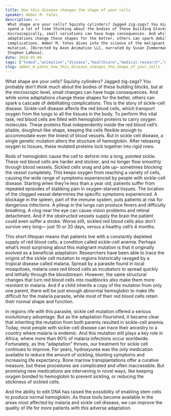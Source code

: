 ```yaml
---
title: How this disease changes the shape of your cells
speaker: Amber M. Yates
description: >-
 What shape are your cells? Squishy cylinders? Jagged zig-zags? You might not
 spend a lot of time thinking about the bodies of these building blocks, but
 microscopically, small variations can have huge consequences. And while some
 adaptations change these shapes for the better, others can spark debilitating
 complications. Amber M. Yates dives into the science of the malignant sickle-cell
 mutation. [Directed by Axon Animation LLC, narrated by Susan Zimmerman, music by
 Stephen LaRosa].
date: 2019-05-06
tags: ["teded","animation","disease","healthcare","medical-research","medicine","human-body","science","health","illness","physiology","health-care","public-health","genetics"]
slug: amber_m_yates_how_this_disease_changes_the_shape_of_your_cells
---
```


What shape are your cells? Squishy cylinders? Jagged zig-zags? You probably don’t think
much about the bodies of these building blocks, but at the microscopic level, small 
changes can have huge consequences. And while some adaptations change these shapes for
the better, others can spark a cascade of debilitating complications. This is the story
of sickle-cell disease. Sickle-cell disease affects the red blood cells, which transport
oxygen from the lungs to all the tissues in the body. To perform this vital task, red
blood cells are filled with hemoglobin proteins to carry oxygen molecules. These proteins
float independently inside the red blood cell’s pliable, doughnut-like shape, keeping the
cells flexible enough to accommodate even the tiniest of blood vessels. But in sickle
cell disease, a single genetic mutation alters the structure of hemoglobin. After
releasing oxygen to tissues, these mutated proteins lock together into rigid
rows.

Rods of hemoglobin cause the cell to deform into a long, pointed sickle. These red blood
cells are harder and stickier, and no longer flow smoothly through blood vessels.
Sickled cells snag and pile up– sometimes blocking the vessel completely. This keeps
oxygen from reaching a variety of cells, causing the wide range of symptoms experienced by
people with sickle-cell disease. Starting when they’re less than a year old, patients
suffer from repeated episodes of stabbing pain in oxygen-starved tissues. The location of
the clogged vessel determines the specific symptoms experienced. A blockage in the
spleen, part of the immune system, puts patients at risk for dangerous infections. A
pileup in the lungs can produce fevers and difficulty breathing. A clog near the eye can
cause vision problems and retinal detachment. And if the obstructed vessels supply the
brain the patient could even suffer a stroke. Worse still, sickled red blood cells also
don’t survive very long— just 10 or 20 days, versus a healthy cell’s 4
months.

This short lifespan means that patients live with a constantly depleted supply of red
blood cells; a condition called sickle-cell anemia. Perhaps what’s most surprising about
this malignant mutation is that it originally evolved as a beneficial adaptation.
Researchers have been able to trace the origins of the sickle cell mutation to regions
historically ravaged by a tropical disease called malaria. Spread by a parasite found in
local mosquitoes, malaria uses red blood cells as incubators to spread quickly and
lethally through the bloodstream. However, the same structural changes that turn red blood
cells into roadblocks also make them more resistant to malaria. And if a child inherits a
copy of the mutation from only one parent, there will be just enough abnormal hemoglobin
to make life difficult for the malaria parasite, while most of their red blood cells
retain their normal shape and function.

In regions rife with this parasite, sickle cell mutation offered a serious evolutionary
advantage. But as the adaptation flourished, it became clear that inheriting the mutation
from both parents resulted in sickle-cell anemia. Today, most people with sickle-cell
disease can trace their ancestry to a country where malaria is endemic. And this mutation
still plays a key role in Africa, where more than 90% of malaria infections occur
worldwide. Fortunately, as this “adaptation” thrives, our treatment for sickle cell
continues to improve. For years, hydroxyurea was the only medication available to reduce
the amount of sickling, blunting symptoms and increasing life expectancy. Bone marrow
transplantations offer a curative measure, but these procedures are complicated and
often inaccessible. But promising new medications are intervening in novel ways, like
keeping oxygen bonded to hemoglobin to prevent sickling, or reducing the stickiness of
sickled cells.

And the ability to edit DNA has raised the possibility of enabling stem cells to produce
normal hemoglobin. As these tools become available in the areas most affected by malaria
and sickle cell disease, we can improve the quality of life for more patients with this 
adverse adaptation.

<!--
ad_duration=0
event="TED-Ed"
external_start_time=0
intro_duration=0
is_subtitle_required="False"
is_talk_featured="False"
language="en"
language_swap="False"
native_language="en"
number_of_related_talks=6
number_of_speakers=1
number_of_subtitled_videos=0
number_of_tags=14
number_of_talk_download_languages=16
number_of_talk_more_resources=0
number_of_talk_recommendations=0
number_of_talks_take_actions=0
post_ad_duration=0
published_timestamp="2019-05-06 19:02:02"
recording_date="2019-05-06"
speaker_is_published=0
speaker_name="Amber M. Yates"
talk_name="How this disease changes the shape of your cells"
talks_tags=["teded","animation","disease","healthcare","medical-research","medicine","human-body","science","health","illness","physiology","health-care","public-health","genetics"]
url_photo_talk="https://s3.amazonaws.com/talkstar-photos/uploads/580b72b6-601d-440b-a601-aa366dc2e7ab/sicklecell_textless.jpg"
url_webpage="https://www.ted.com/talks/amber_m_yates_how_this_disease_changes_the_shape_of_your_cells"
video_type_name="TED-Ed Original"
-->